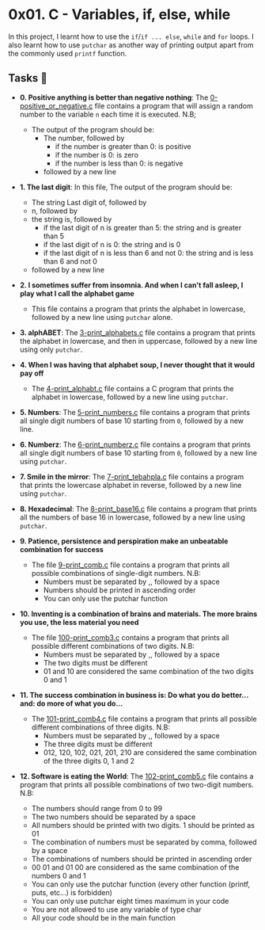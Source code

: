 # 0x01. C - Variables, if, else, while

In this project, I learnt how to use the `if`/`if ... else`, `while` and `for` loops. I also learnt how to use `putchar` as another way of printing output apart from the commonly used `printf` function.

## Tasks :page_with_curl:

* **0. Positive anything is better than negative nothing**: The [0-positive_or_negative.c](./0-positive_or_negative.c) file contains a program that will assign a random number to the variable `n` each time it is executed. N.B;
  * The output of the program should be:
      * The number, followed by
          * if the number is greater than 0: is positive
          * if the number is 0: is zero
          * if the number is less than 0: is negative
      * followed by a new line

* **1. The last digit**: In this file, The output of the program should be:
  * The string Last digit of, followed by
  * n, followed by
  * the string is, followed by
    * if the last digit of n is greater than 5: the string and is greater than 5
    * if the last digit of n is 0: the string and is 0
    * if the last digit of n is less than 6 and not 0: the string and is less than 6 and not 0
  * followed by a new line
 
* **2. I sometimes suffer from insomnia. And when I can't fall asleep, I play what I call the alphabet game**
  * This file contains a program that prints the alphabet in lowercase, followed by a new line using `putchar` alone.

* **3. alphABET**: The [3-print_alphabets.c](./3-print_alphabets.c) file contains a program that prints the alphabet in lowercase, and then in uppercase, followed by a new line using only `putchar`.

* **4. When I was having that alphabet soup, I never thought that it would pay off**
  * The [4-print_alphabt.c](./4-print_alphabt.c) file contains a C program that prints the alphabet in lowercase, followed by a new line using `putchar`.

* **5. Numbers**: The [5-print_numbers.c](./5-print_numbers.c) file contains a program that prints all single digit numbers of base 10 starting from `0`, followed by a new line.

* **6. Numberz**: The [6-print_numberz.c](./6-print_numberz.c) file contains a program that prints all single digit numbers of base 10 starting from `0`, followed by a new line using `putchar`.

* **7. Smile in the mirror**: The [7-print_tebahpla.c](./7-print_tebahpla.c) file contains a program that prints the lowercase alphabet in reverse, followed by a new line using `putchar`.

* **8. Hexadecimal**: The [8-print_base16.c](./8-print_base16.c) file contains a program that prints all the numbers of base 16 in lowercase, followed by a new line using `putchar`.

* **9. Patience, persistence and perspiration make an unbeatable combination for success**
  * The file [9-print_comb.c](./9-print_comb.c) file contains  a program that prints all possible combinations of single-digit numbers. N.B:
    * Numbers must be separated by ,, followed by a space
    * Numbers should be printed in ascending order
    * You can only use the putchar function
* **10. Inventing is a combination of brains and materials. The more brains you use, the less material you need**
  * The file [100-print_comb3.c](./100-print_comb3.c) contains a program that prints all possible different combinations of two digits. N.B:
    * Numbers must be separated by ,, followed by a space
    * The two digits must be different
    * 01 and 10 are considered the same combination of the two digits 0 and 1
 * **11. The success combination in business is: Do what you do better... and: do more of what you do...**
   * The [101-print_comb4.c](./101-print_comb4.c) file contains a program that prints all possible different combinations of three digits. N.B:
     * Numbers must be separated by ,, followed by a space
     * The three digits must be different
     * 012, 120, 102, 021, 201, 210 are considered the same combination of the three digits 0, 1 and 2
 * **12. Software is eating the World**: The [102-print_comb5.c](./102-print_comb5.c) file contains a program that prints all possible combinations of two two-digit numbers. N.B:
     * The numbers should range from 0 to 99
     * The two numbers should be separated by a space
     * All numbers should be printed with two digits. 1 should be printed as 01
     * The combination of numbers must be separated by comma, followed by a space
     * The combinations of numbers should be printed in ascending order
     * 00 01 and 01 00 are considered as the same combination of the numbers 0 and 1
     * You can only use the putchar function (every other function (printf, puts, etc…) is forbidden)
     * You can only use putchar eight times maximum in your code
     * You are not allowed to use any variable of type char
     * All your code should be in the main function
